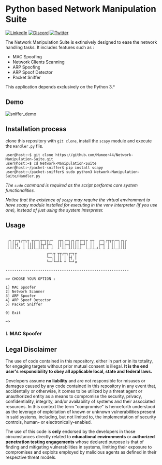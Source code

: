 # Python based Network Manipulation Suite

[![LinkedIn](https://img.shields.io/badge/Reddit-EONRaider-FF4500?style=flat-square&logo=reddit)](https://www.linkedin.com/in/muneer44/)
[![Discord](https://img.shields.io/badge/Discord-EONRaider-7289DA?style=flat-square&logo=discord)](https://discord.gg/KVjWBptv)
[![Twitter](https://img.shields.io/badge/Twitter-eon__raider-38A1F3?style=flat-square&logo=twitter)](https://twitter.com/intent/follow?screen_name=eon_raider)

The Network Manipulation Suite is extinsively designed to ease the network handling tasks. 
It includes features such as :
- MAC Spoofing
- Network Clients Scanning
- ARP Spoofing
- ARP Spoof Detector
- Packet Sniffer 


This application depends exclusively on the Python 3.* 


## Demo
![sniffer_demo](https://user-images.githubusercontent.com/15611424/178045423-067df4ec-1853-400e-9b5a-10154cb6fcc1.gif)

## Installation process
clone this repository with `git clone`, install the `scapy` module and execute the `Handler.py` file.
```
user@host:~$ git clone https://github.com/Muneer44/Network-Manipulation-Suite.git
user@host:~$ cd Network-Manipulation-Suite
user@host:~/packet-sniffer$ pip install scapy
user@host:~/packet-sniffer$ sudo python3 Network-Manipulation-Suite/Handler.py
```

*The `sudo` command is required as the script performs core system functionalities.*

*Notice that the existence of `scapy` may require the virtual environment to have scapy module installed for executing in the venv interpreter (if you use one),
instead of just using the system interpreter.*

## Usage
```
 
 ┌┐┌┌─┐┌┬┐┬ ┬┌─┐┬─┐┬┌─  ┌┬┐┌─┐┌┐┌┬┌─┐┬ ┬┬  ┌─┐┌┬┐┬┌─┐┌┐┌  
 │││├┤  │ ││││ │├┬┘├┴┐  │││├─┤││││├─┘│ ││  ├─┤ │ ││ ││││  
 ┘└┘└─┘ ┴ └┴┘└─┘┴└─┴ ┴  ┴ ┴┴ ┴┘└┘┴┴  └─┘┴─┘┴ ┴ ┴ ┴└─┘┘└┘  
                   ┌─┐┬ ┬┬┌┬┐┌─┐┬                         
                   └─┐│ ││ │ ├┤ │                         
                   └─┘└─┘┴ ┴ └─┘o                  
                                   
---------------------------------------------------------

=> CHOOSE YOUR OPTION : 

1] MAC Spoofer 
2] Network Scanner 
3] ARP Spoofer 
4] ARP Spoof Detector
5] Packet Sniffer 

0] Exit 

=>

```
### I. MAC Spoofer


## Legal Disclaimer
The use of code contained in this repository, either in part or in its totality,
for engaging targets without prior mutual consent is illegal. **It is
the end user's responsibility to obey all applicable local, state and
federal laws.**

Developers assume **no liability** and are not
responsible for misuses or damages caused by any code contained
in this repository in any event that, accidentally or otherwise, it comes to
be utilized by a threat agent or unauthorized entity as a means to compromise
the security, privacy, confidentiality, integrity, and/or availability of
systems and their associated resources. In this context the term "compromise" is
henceforth understood as the leverage of exploitation of known or unknown vulnerabilities
present in said systems, including, but not limited to, the implementation of
security controls, human- or electronically-enabled.

The use of this code is **only** endorsed by the developers in those
circumstances directly related to **educational environments** or
**authorized penetration testing engagements** whose declared purpose is that
of finding and mitigating vulnerabilities in systems, limiting their exposure
to compromises and exploits employed by malicious agents as defined in their
respective threat models.
